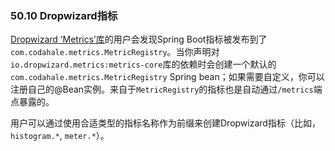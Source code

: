 ### 50.10 Dropwizard指标

[Dropwizard ‘Metrics’库](https://dropwizard.github.io/metrics/)的用户会发现Spring Boot指标被发布到了`com.codahale.metrics.MetricRegistry`。当你声明对`io.dropwizard.metrics:metrics-core`库的依赖时会创建一个默认的`com.codahale.metrics.MetricRegistry` Spring bean；如果需要自定义，你可以注册自己的@Bean实例。来自于`MetricRegistry`的指标也是自动通过`/metrics`端点暴露的。

用户可以通过使用合适类型的指标名称作为前缀来创建Dropwizard指标（比如，`histogram.*`, `meter.*`）。
